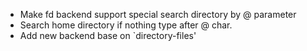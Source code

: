 * Make fd backend support special search directory by @ parameter
* Search home directory if nothing type after @ char.
* Add new backend base on `directory-files'
